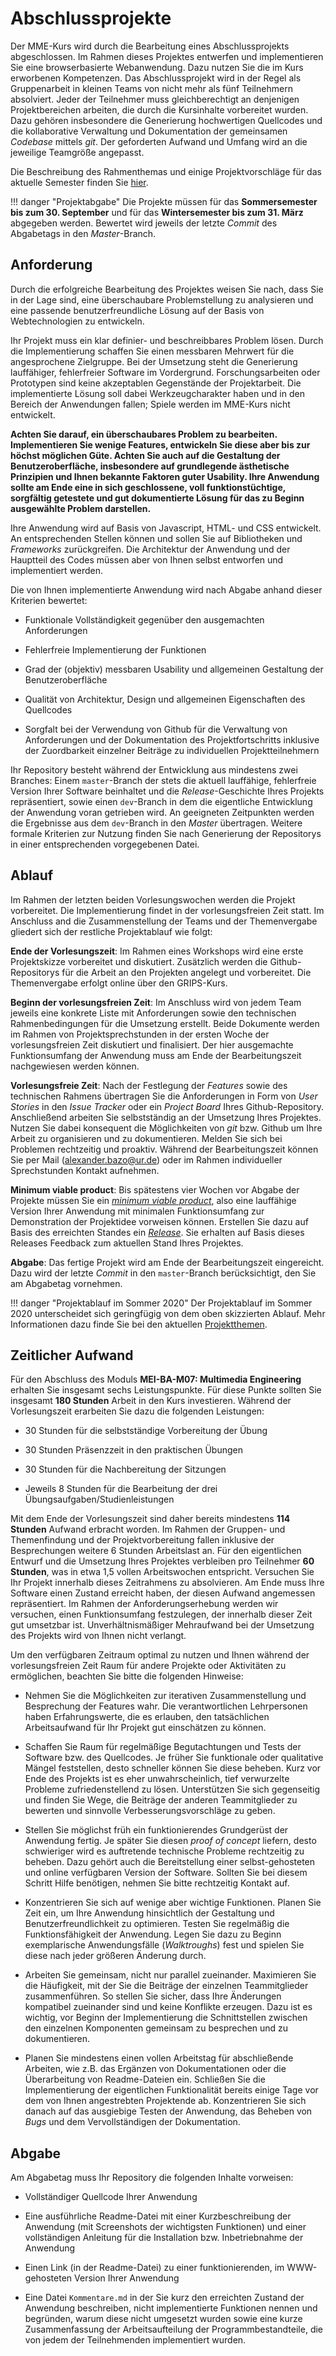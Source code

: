# Abschlussprojekte

Der MME-Kurs wird durch die Bearbeitung eines Abschlussprojekts abgeschlossen. Im Rahmen dieses Projektes entwerfen und implementieren Sie eine browserbasierte Webanwendung. Dazu nutzen Sie die im Kurs erworbenen Kompetenzen. Das Abschlussprojekt wird in der Regel als Gruppenarbeit in kleinen Teams von nicht mehr als fünf Teilnehmern absolviert. Jeder der Teilnehmer muss gleichberechtigt an denjenigen Projektbereichen arbeiten, die durch die Kursinhalte vorbereitet wurden. Dazu gehören insbesondere die Generierung hochwertigen Quellcodes und die kollaborative Verwaltung und Dokumentation der gemeinsamen *Codebase* mittels *git*. Der geforderten Aufwand und Umfang wird an die jeweilige Teamgröße angepasst.

Die Beschreibung des Rahmenthemas und einige Projektvorschläge für das aktuelle Semester finden Sie [hier](./sommer-2020).

!!! danger "Projektabgabe"
	Die Projekte müssen für das **Sommersemester bis zum 30. September** und für das **Wintersemester bis zum 31. März** abgegeben werden. Bewertet wird jeweils der letzte *Commit* des Abgabetags in den *Master*-Branch. 

## Anforderung

Durch die erfolgreiche Bearbeitung des Projektes weisen Sie nach, dass Sie in der Lage sind, eine überschaubare Problemstellung zu analysieren und eine passende benutzerfreundliche Lösung auf der Basis von Webtechnologien zu entwickeln. 

Ihr Projekt muss ein klar definier- und beschreibbares Problem lösen. Durch die Implementierung schaffen Sie einen messbaren Mehrwert für die angesprochene Zielgruppe. Bei der Umsetzung steht die Generierung lauffähiger, fehlerfreier Software im Vordergrund. Forschungsarbeiten oder Prototypen sind keine akzeptablen Gegenstände der Projektarbeit. Die implementierte Lösung soll dabei Werkzeugcharakter haben und in den Bereich der Anwendungen fallen; Spiele werden im MME-Kurs nicht entwickelt.

**Achten Sie darauf, ein überschaubares Problem zu bearbeiten. Implementieren Sie wenige Features, entwickeln Sie diese aber bis zur höchst möglichen Güte. Achten Sie auch auf die Gestaltung der Benutzeroberfläche, insbesondere auf grundlegende ästhetische Prinzipien und Ihnen bekannte Faktoren guter Usability. Ihre Anwendung sollte am Ende eine in sich geschlossene, voll funktionstüchtige, sorgfältig getestete und gut dokumentierte Lösung für das zu Beginn ausgewählte Problem darstellen.**

Ihre Anwendung wird auf Basis von Javascript, HTML- und CSS entwickelt. An entsprechenden Stellen können und sollen Sie auf Bibliotheken und *Frameworks* zurückgreifen. Die Architektur der Anwendung und der Hauptteil des Codes müssen aber von Ihnen selbst entworfen und implementiert werden. 

Die von Ihnen implementierte Anwendung wird nach Abgabe anhand dieser Kriterien bewertet:

- Funktionale Vollständigkeit gegenüber den ausgemachten Anforderungen

- Fehlerfreie Implementierung der Funktionen

- Grad der (objektiv) messbaren Usability und allgemeinen Gestaltung der Benutzeroberfläche

- Qualität von Architektur, Design und allgemeinen Eigenschaften des Quellcodes

- Sorgfalt bei der Verwendung von Github für die Verwaltung von Anforderungen und der Dokumentation des Projektfortschritts inklusive der Zuordbarkeit einzelner Beiträge zu individuellen Projektteilnehmern

Ihr Repository besteht während der Entwicklung aus mindestens zwei Branches: Einem `master`-Branch der stets die aktuell lauffähige, fehlerfreie Version Ihrer Software beinhaltet und die *Release*-Geschichte Ihres Projekts repräsentiert, sowie einen `dev`-Branch in dem die eigentliche Entwicklung der Anwendung voran getrieben wird. An geeigneten Zeitpunkten werden die Ergebnisse aus dem `dev`-Branch in den *Master* übertragen. Weitere formale Kriterien zur Nutzung finden Sie nach Generierung der Repositorys in einer entsprechenden vorgegebenen Datei.

## Ablauf 

Im Rahmen der letzten beiden Vorlesungswochen werden die Projekt vorbereitet. Die Implementierung findet in der vorlesungsfreien Zeit statt. Im Anschluss and die Zusammenstellung der Teams und der Themenvergabe gliedert sich der restliche Projektablauf wie folgt:

**Ende der Vorlesungszeit**: Im Rahmen eines Workshops wird eine erste Projektskizze vorbereitet und diskutiert. Zusätzlich werden die Github-Repositorys für die Arbeit an den Projekten angelegt und vorbereitet. Die Themenvergabe erfolgt online über den GRIPS-Kurs.

**Beginn der vorlesungsfreien Zeit**: Im Anschluss wird von jedem Team jeweils eine konkrete Liste mit Anforderungen sowie den technischen Rahmenbedingungen für die Umsetzung erstellt. Beide Dokumente werden im Rahmen von Projektsprechstunden in der ersten Woche der vorlesungsfreien Zeit diskutiert und finalisiert. Der hier ausgemachte Funktionsumfang der Anwendung muss am Ende der Bearbeitungszeit nachgewiesen werden können.

**Vorlesungsfreie Zeit**: Nach der Festlegung der *Features* sowie des technischen Rahmens übertragen Sie die Anforderungen in Form von *User Stories* in den *Issue Tracker* oder ein *Project Board* Ihres Github-Repository. Anschließend arbeiten Sie selbstständig an der Umsetzung Ihres Projektes. Nutzen Sie dabei konsequent die Möglichkeiten von *git* bzw. Github um Ihre Arbeit zu organisieren und zu dokumentieren. Melden Sie sich bei Problemen rechtzeitig und proaktiv. Während der Bearbeitungszeit können Sie per Mail (alexander.bazo@ur.de) oder im Rahmen individueller Sprechstunden Kontakt aufnehmen.

**Minimum viable product**: Bis spätestens vier Wochen vor Abgabe der Projekte müssen Sie ein [*minimum viable product*](https://en.wikipedia.org/wiki/Minimum_viable_product), also eine lauffähige Version Ihrer Anwendung mit minimalen Funktionsumfang zur Demonstration der Projektidee vorweisen können. Erstellen Sie dazu auf Basis des erreichten Standes ein [*Release*](https://help.github.com/en/articles/creating-releases). Sie erhalten auf Basis dieses Releases Feedback zum aktuellen Stand Ihres Projektes.

**Abgabe**: Das fertige Projekt wird am Ende der Bearbeitungszeit eingereicht. Dazu wird der letzte *Commit* in den `master`-Branch berücksichtigt, den Sie am Abgabetag vornehmen. 

!!! danger "Projektablauf im Sommer 2020"
	Der Projektablauf im Sommer 2020 unterscheidet sich geringfügig von dem oben skizzierten Ablauf. Mehr Informationen dazu finde Sie bei den aktuellen [Projektthemen](./sommer-2020).


## Zeitlicher Aufwand

Für den Abschluss des Moduls **MEI-BA-M07: Multimedia Engineering** erhalten Sie insgesamt sechs Leistungspunkte. Für diese Punkte sollten Sie insgesamt **180 Stunden** Arbeit in den Kurs investieren. Während der Vorlesungszeit erarbeiten Sie dazu die folgenden Leistungen:

- 30 Stunden für die selbstständige Vorbereitung der Übung

- 30 Stunden Präsenzzeit in den praktischen Übungen

- 30 Stunden für die Nachbereitung der Sitzungen 

- Jeweils 8 Stunden für die Bearbeitung der drei Übungsaufgaben/Studienleistungen

Mit dem Ende der Vorlesungszeit sind daher bereits mindestens **114 Stunden** Aufwand erbracht worden. Im Rahmen der Gruppen- und Themenfindung und der Projektvorbereitung fallen inklusive der Besprechungen weitere 6 Stunden Arbeitslast an. Für den eigentlichen Entwurf und die Umsetzung Ihres Projektes verbleiben pro Teilnehmer **60 Stunden**, was in etwa 1,5 vollen Arbeitswochen entspricht. Versuchen Sie Ihr Projekt innerhalb dieses Zeitrahmens zu absolvieren. Am Ende muss Ihre Software einen Zustand erreicht haben, der diesen Aufwand angemessen repräsentiert. Im Rahmen der Anforderungserhebung werden wir versuchen, einen Funktionsumfang festzulegen, der innerhalb dieser Zeit gut umsetzbar ist. Unverhältnismäßiger Mehraufwand bei der Umsetzung des Projekts wird von Ihnen nicht verlangt.

Um den verfügbaren Zeitraum optimal zu nutzen und Ihnen während der vorlesungsfreien Zeit Raum für andere Projekte oder Aktivitäten zu ermöglichen, beachten Sie bitte die folgenden Hinweise:

- Nehmen Sie die Möglichkeiten zur iterativen Zusammenstellung und Besprechung der Features wahr. Die verantwortlichen Lehrpersonen haben Erfahrungswerte, die es erlauben, den tatsächlichen Arbeitsaufwand für Ihr Projekt gut einschätzen zu können.

- Schaffen Sie Raum für regelmäßige Begutachtungen und Tests der Software bzw. des Quellcodes. Je früher Sie funktionale oder qualitative Mängel feststellen, desto schneller können Sie diese beheben. Kurz vor Ende des Projekts ist es eher unwahrscheinlich, tief verwurzelte Probleme zufriedenstellend zu lösen. Unterstützen Sie sich gegenseitig und finden Sie Wege, die Beiträge der anderen Teammitglieder zu bewerten und sinnvolle Verbesserungsvorschläge zu geben.

- Stellen Sie möglichst früh ein funktionierendes Grundgerüst der Anwendung fertig. Je später Sie diesen *proof of concept* liefern, desto schwieriger wird es auftretende technische Probleme rechtzeitig zu beheben. Dazu gehört auch die Bereitstellung einer selbst-gehosteten und online verfügbaren Version der Software.
Sollten Sie bei diesem Schritt Hilfe benötigen, nehmen Sie bitte rechtzeitig Kontakt auf.

- Konzentrieren Sie sich auf wenige aber wichtige Funktionen. Planen Sie Zeit ein, um Ihre Anwendung hinsichtlich der Gestaltung und Benutzerfreundlichkeit zu optimieren. Testen Sie regelmäßig die Funktionsfähigkeit der Anwendung. Legen Sie dazu zu Beginn exemplarische Anwendungsfälle (*Walktroughs*) fest und spielen Sie diese nach jeder größeren Änderung durch.

- Arbeiten Sie gemeinsam, nicht nur parallel zueinander. Maximieren Sie die Häufigkeit, mit der Sie die Beiträge der einzelnen Teammitglieder zusammenführen. So stellen Sie sicher, dass Ihre Änderungen kompatibel zueinander sind und keine Konflikte erzeugen. Dazu ist es wichtig, vor Beginn der Implementierung die Schnittstellen zwischen den einzelnen Komponenten gemeinsam zu besprechen und zu dokumentieren.

- Planen Sie mindestens einen vollen Arbeitstag für abschließende Arbeiten, wie z.B. das Ergänzen von Dokumentationen oder die Überarbeitung von Readme-Dateien ein. Schließen Sie die Implementierung der eigentlichen Funktionalität bereits einige Tage vor dem von Ihnen angestrebten Projektende ab. Konzentrieren Sie sich danach auf das ausgiebige Testen der Anwendung, das Beheben von *Bugs* und dem Vervollständigen der Dokumentation.

## Abgabe

Am Abgabetag muss Ihr Repository die folgenden Inhalte vorweisen:

- Vollständiger Quellcode Ihrer Anwendung

- Eine ausführliche Readme-Datei mit einer Kurzbeschreibung der Anwendung (mit Screenshots der wichtigsten Funktionen) und einer vollständigen Anleitung für die Installation bzw. Inbetriebnahme der Anwendung

- Einen Link (in der Readme-Datei) zu einer funktionierenden, im WWW-gehosteten Version Ihrer Anwendung

- Eine Datei `Kommentare.md` in der Sie kurz den erreichten Zustand der Anwendung beschreiben, nicht implementierte Funktionen nennen und begründen, warum diese nicht umgesetzt wurden sowie eine kurze Zusammenfassung der Arbeitsaufteilung der Programmbestandteile, die von jedem der Teilnehmenden implementiert wurden.